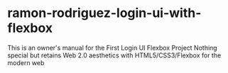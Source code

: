 # ramon-rodriguez-login-ui-with-flexbox
This is an owner's manual for the First Login UI Flexbox Project
Nothing special but retains Web 2.0 aesthetics with HTML5/CSS3/Flexbox for the modern web
